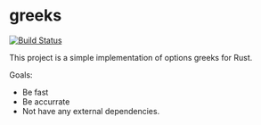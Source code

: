 # greeks

[![Build Status](https://travis-ci.org/wateryan/greeks.svg?branch=master)](https://travis-ci.org/wateryan/greeks)

This project is a simple implementation of options greeks for Rust.

Goals:

* Be fast
* Be accurrate
* Not have any external dependencies.